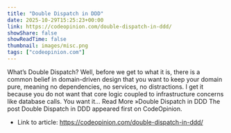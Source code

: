 ```yaml
---
title: "Double Dispatch in DDD"
date: 2025-10-29T15:25:23+00:00
link: https://codeopinion.com/double-dispatch-in-ddd/
showShare: false
showReadTime: false
thumbnail: images/misc.png
tags: ["codeopinion.com"]
---
```

What’s Double Dispatch? Well, before we get to what it is, there is a common belief in domain-driven design that you want to keep your domain pure, meaning no dependencies, no services, no distractions. I get it because you do not want that core logic coupled to infrastructure concerns like database calls. You want it… Read More »Double Dispatch in DDD
The post Double Dispatch in DDD appeared first on CodeOpinion.

- Link to article: https://codeopinion.com/double-dispatch-in-ddd/